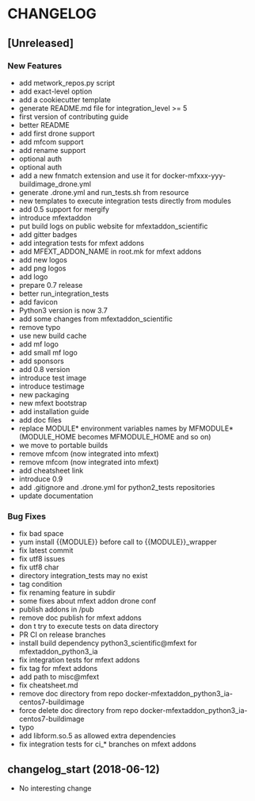 # CHANGELOG

## [Unreleased]

### New Features

- add metwork_repos.py script
- add exact-level option
- add a cookiecutter template
- generate README.md file for integration_level >= 5
- first version of contributing guide
- better README
- add first drone support
- add mfcom support
- add rename support
- optional auth
- optional auth
- add a new fnmatch extension and use it for docker-mfxxx-yyy-buildimage_drone.yml
- generate .drone.yml and run_tests.sh from resource
- new templates to execute integration tests directly from modules
- add 0.5 support for mergify
- introduce mfextaddon
- put build logs on public website for mfextaddon_scientific
- add gitter badges
- add integration tests for mfext addons
- add MFEXT_ADDON_NAME in root.mk for mfext addons
- add new logos
- add png logos
- add logo
- prepare 0.7 release
- better run_integration_tests
- add favicon
- Python3 version is now 3.7
- add some changes from mfextaddon_scientific
- remove typo
- use new build cache
- add mf logo
- add small mf logo
- add sponsors
- add 0.8 version
- introduce test image
- introduce testimage
- new packaging
- new mfext bootstrap
- add installation guide
- add doc files
- replace MODULE* environment variables names by MFMODULE* (MODULE_HOME becomes MFMODULE_HOME and so on)
- we move to portable builds
- remove mfcom (now integrated into mfext)
- remove mfcom (now integrated into mfext)
- add cheatsheet link
- introduce 0.9
- add .gitignore and .drone.yml for python2_tests repositories
- update documentation

### Bug Fixes

- fix bad space
- yum install {{MODULE}} before call to {{MODULE}}_wrapper
- fix latest commit
- fix utf8 issues
- fix utf8 char
- directory integration_tests may no exist
- tag condition
- fix renaming feature in subdir
- some fixes about mfext addon drone conf
- publish addons in /pub
- remove doc publish for mfext addons
- don t try to execute tests on data directory
- PR CI on release branches
- install build dependency python3_scientific@mfext for mfextaddon_python3_ia
- fix integration tests for mfext addons
- fix tag for mfext addons
- add path to misc@mfext
- fix cheatsheet.md
- remove doc directory from repo docker-mfextaddon_python3_ia-centos7-buildimage
- force delete doc directory from repo docker-mfextaddon_python3_ia-centos7-buildimage
- typo
- add libform.so.5 as allowed extra dependencies
- fix integration tests for ci_* branches on mfext addons

## changelog_start (2018-06-12)

- No interesting change


